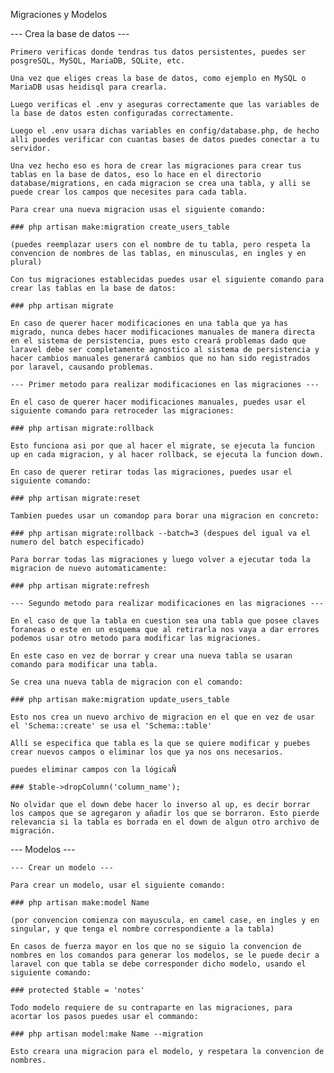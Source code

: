 Migraciones y Modelos

--- Crea la base de datos ---

    Primero verificas donde tendras tus datos persistentes, puedes ser posgreSQL, MySQL, MariaDB, SQLite, etc.

    Una vez que eliges creas la base de datos, como ejemplo en MySQL o MariaDB usas heidisql para crearla.

    Luego verificas el .env y aseguras correctamente que las variables de la base de datos esten configuradas correctamente.

    Luego el .env usara dichas variables en config/database.php, de hecho alli puedes verificar con cuantas bases de datos puedes conectar a tu servidor.

    Una vez hecho eso es hora de crear las migraciones para crear tus tablas en la base de datos, eso lo hace en el directorio database/migrations, en cada migracion se crea una tabla, y alli se puede crear los campos que necesites para cada tabla.

    Para crear una nueva migracion usas el siguiente comando:

    ### php artisan make:migration create_users_table 

    (puedes reemplazar users con el nombre de tu tabla, pero respeta la convencion de nombres de las tablas, en minusculas, en ingles y en plural)

    Con tus migraciones establecidas puedes usar el siguiente comando para crear las tablas en la base de datos:

    ### php artisan migrate

    En caso de querer hacer modificaciones en una tabla que ya has migrado, nunca debes hacer modificaciones manuales de manera directa en el sistema de persistencia, pues esto creará problemas dado que laravel debe ser completamente agnostico al sistema de persistencia y hacer cambios manuales generará cambios que no han sido registrados por laravel, causando problemas.

    --- Primer metodo para realizar modificaciones en las migraciones ---

    En el caso de querer hacer modificaciones manuales, puedes usar el siguiente comando para retroceder las migraciones:

    ### php artisan migrate:rollback

    Esto funciona asi por que al hacer el migrate, se ejecuta la funcion up en cada migracion, y al hacer rollback, se ejecuta la funcion down.

    En caso de querer retirar todas las migraciones, puedes usar el siguiente comando:

    ### php artisan migrate:reset

    Tambien puedes usar un comandop para borar una migracion en concreto:

    ### php artisan migrate:rollback --batch=3 (despues del igual va el numero del batch especificado)

    Para borrar todas las migraciones y luego volver a ejecutar toda la migracion de nuevo automaticamente:

    ### php artisan migrate:refresh

    --- Segundo metodo para realizar modificaciones en las migraciones ---

    En el caso de que la tabla en cuestion sea una tabla que posee claves foraneas o este en un esquema que al retirarla nos vaya a dar errores podemos usar otro metodo para modificar las migraciones.

    En este caso en vez de borrar y crear una nueva tabla se usaran comando para modificar una tabla.

    Se crea una nueva tabla de migracion con el comando:

    ### php artisan make:migration update_users_table

    Esto nos crea un nuevo archivo de migracion en el que en vez de usar el 'Schema::create' se usa el 'Schema::table'

    Allí se especifica que tabla es la que se quiere modificar y puebes crear nuevos campos o eliminar los que ya nos ons necesarios.

    puedes eliminar campos con la lógicaÑ

    ### $table->dropColumn('column_name');

    No olvidar que el down debe hacer lo inverso al up, es decir borrar los campos que se agregaron y añadir los que se borraron. Esto pierde relevancia si la tabla es borrada en el down de algun otro archivo de migración.

--- Modelos ---

    --- Crear un modelo ---

    Para crear un modelo, usar el siguiente comando:

    ### php artisan make:model Name  
    
    (por convencion comienza con mayuscula, en camel case, en ingles y en singular, y que tenga el nombre correspondiente a la tabla)

    En casos de fuerza mayor en los que no se siguio la convencion de nombres en los comandos para generar los modelos, se le puede decir a laravel con que tabla se debe corresponder dicho modelo, usando el siguiente comando:

    ### protected $table = 'notes'

    Todo modelo requiere de su contraparte en las migraciones, para acortar los pasos puedes usar el commando:

    ### php artisan model:make Name --migration

    Esto creara una migracion para el modelo, y respetara la convencion de nombres.